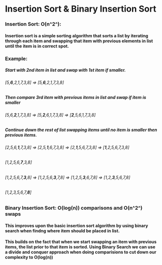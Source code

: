 # Insertion Sort & Binary Insertion Sort
### Insertion Sort: O(n^2^):
#### Insertion sort is a simple sorting algorithm that sorts a list by iterating through each item and swapping that item with previous elements in list until the item is in correct spot.
### Example:
##### Start with 2nd item in list and swap with 1st item if smaller.
###### [5,**6**,2,1,7,3,8] => [5,**6**,2,1,7,3,8]
##### Then compare 3rd item with previous items in list and swap if item is smaller 
###### [5,6,**2**,1,7,3,8] => [5,**2**,6,1,7,3,8] => [**2**,5,6,1,7,3,8]
##### Continue down the rest of list swapping items until no item is smaller then previous items.
###### [2,5,6,**1**,7,3,8] => [2,5,**1**,6,7,3,8] => [2,**1**,5,6,7,3,8] => [**1**,2,5,6,7,3,8]
###### [1,2,5,6,**7**,3,8]
###### [1,2,5,6,7,**3**,8] => [1,2,5,6,**3**,7,8] => [1,2,5,**3**,6,7,8] => [1,2,**3**,5,6,7,8]
###### [1,2,3,5,6,7,**8**]
### Binary Insertion Sort: O(log(n)) comparisons and O(n^2^) swaps
#### This improves upon the basic insertion sort algorithm by using binary search when findng where item should be placed in list. 
#### This builds on the fact that when we start swapping an item with previous items, the list prior to that item is sorted. Using Binary Search we can use a divide and conquer approach when doing comparisions to cut down our complexity to O(log(n))
